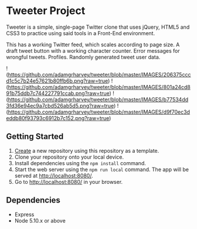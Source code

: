 # Tweeter Project

Tweeter is a simple, single-page Twitter clone that uses jQuery, HTML5 and CSS3 to practice using said tools in a Front-End environment.

This has a working Twitter feed, which scales according to page size. A draft tweet button with a working character counter. Error messages for wrongful tweets. Profiles. Randomly generated tweet user data.

!(https://github.com/adamgrharvey/tweeter/blob/master/IMAGES/206375cccd1c5c7b24e57621b80ffb6b.png?raw=true)
!(https://github.com/adamgrharvey/tweeter/blob/master/IMAGES/801a24cd891b75ddb7c744227791ccab.png?raw=true)
!(https://github.com/adamgrharvey/tweeter/blob/master/IMAGES/b77534dd3fd36e94ec9a7cbd526ab5d5.png?raw=true)
!(https://github.com/adamgrharvey/tweeter/blob/master/IMAGES/d9f70ec3deddb80f93793c6912b7c152.png?raw=true)


## Getting Started

1. [Create](https://docs.github.com/en/repositories/creating-and-managing-repositories/creating-a-repository-from-a-template) a new repository using this repository as a template.
2. Clone your repository onto your local device.
3. Install dependencies using the `npm install` command.
3. Start the web server using the `npm run local` command. The app will be served at <http://localhost:8080/>.
4. Go to <http://localhost:8080/> in your browser.

## Dependencies

- Express
- Node 5.10.x or above
